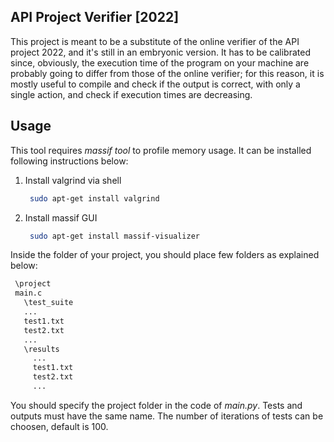 <!-- ABOUT THE PROJECT -->
## API Project Verifier [2022]
This project is meant to be a substitute of the online verifier of the API project 2022, and it's still in an embryonic version. It has to be calibrated since, obviously, the execution time of the program on your machine are probably going to differ from those of the online verifier; for this reason, it is mostly useful to compile and check if the output is correct, with only a single action, and check if execution times are decreasing.
## Usage
This tool requires _massif tool_ to profile memory usage. It can be installed following instructions below:

1. Install valgrind via shell
   ```sh
    sudo apt-get install valgrind
    ```
2. Install massif GUI
   ```sh
    sudo apt-get install massif-visualizer
   ```
Inside the folder of your project, you should place few folders as explained below:
   ```sh
    \project
    main.c
      \test_suite
      ...
      test1.txt
      test2.txt
      ...
      \results
        ...
        test1.txt
        test2.txt
        ...
   ```
You should specify the project folder in the code of _main.py_. Tests and outputs must have the same name. 
The number of iterations of tests can be choosen, default is 100. 
